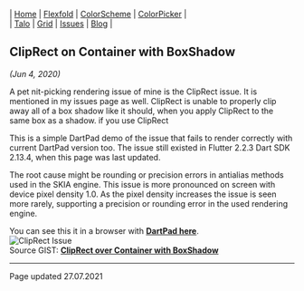 | [Home](https://rydmike.com) | [Flexfold](flexfold) | [ColorScheme](colorscheme) | [ColorPicker](colorpicker) |  
| [Talo](talo)                | [Grid](gridview)     | [Issues](issues)           | [Blog](blog)               |

## ClipRect on Container with BoxShadow
*(Jun 4, 2020)*

A pet nit-picking rendering issue of mine is the ClipRect issue. It is mentioned in my issues page 
as well. ClipRect is unable to properly clip away all of a box shadow like it should, when you
apply ClipRect to the same box as a shadow. if you
use ClipRect


This is a simple DartPad demo of the issue that fails to render correctly with current DartPad version too. 
The issue still existed in Flutter 2.2.3 Dart SDK 2.13.4, when this page was last updated.

The root cause might be rounding or precision errors in antialias methods used in the SKIA engine.
This issue is more pronounced on screen with device pixel density 1.0. As the pixel density increases
the issue is seen more rarely, supporting a precision or rounding error in the used rendering engine.

You can see this it in a browser with [**DartPad here**](https://www.dartpad.dev/?id=0c6a2412cb3222a02e25cfead9ba8d29&null_safety=true).  
<img src="https://rydmike.com/assets/ClipRectIssue.png?raw=true" alt="ClipRect Issue"/>  
Source GIST: [**ClipRect over Container with BoxShadow**](https://gist.github.com/rydmike/0c6a2412cb3222a02e25cfead9ba8d29)


---
Page updated 27.07.2021